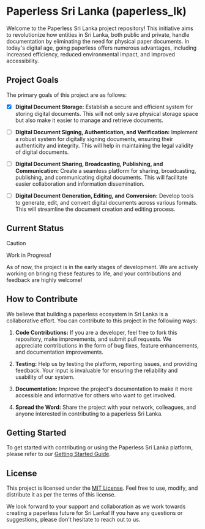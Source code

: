 # Paperless Sri Lanka (paperless_lk)

Welcome to the Paperless Sri Lanka project repository! This initiative aims to revolutionize how entities in Sri Lanka, both public and private, handle documentation by eliminating the need for physical paper documents. In today's digital age, going paperless offers numerous advantages, including increased efficiency, reduced environmental impact, and improved accessibility. 

## Project Goals

The primary goals of this project are as follows:

* [x] **Digital Document Storage:** Establish a secure and efficient system for storing digital documents. This will not only save physical storage space but also make it easier to manage and retrieve documents.

* [ ] **Digital Document Signing, Authentication, and Verification:** Implement a robust system for digitally signing documents, ensuring their authenticity and integrity. This will help in maintaining the legal validity of digital documents.

* [ ] **Digital Document Sharing, Broadcasting, Publishing, and Communication:** Create a seamless platform for sharing, broadcasting, publishing, and communicating digital documents. This will facilitate easier collaboration and information dissemination.

* [ ] **Digital Document Generation, Editing, and Conversion:** Develop tools to generate, edit, and convert digital documents across various formats. This will streamline the document creation and editing process.

## Current Status

> [!CAUTION]
> Work in Progress!

As of now, the project is in the early stages of development. We are actively working on bringing these features to life, and your contributions and feedback are highly welcome!

## How to Contribute

We believe that building a paperless ecosystem in Sri Lanka is a collaborative effort. You can contribute to this project in the following ways:

1. **Code Contributions:** If you are a developer, feel free to fork this repository, make improvements, and submit pull requests. We appreciate contributions in the form of bug fixes, feature enhancements, and documentation improvements.

2. **Testing:** Help us by testing the platform, reporting issues, and providing feedback. Your input is invaluable for ensuring the reliability and usability of our system.

3. **Documentation:** Improve the project's documentation to make it more accessible and informative for others who want to get involved.

4. **Spread the Word:** Share the project with your network, colleagues, and anyone interested in contributing to a paperless Sri Lanka.

## Getting Started

To get started with contributing or using the Paperless Sri Lanka platform, please refer to our [Getting Started Guide](getting_started.md).

## License

This project is licensed under the [MIT License](LICENSE.md). Feel free to use, modify, and distribute it as per the terms of this license.

We look forward to your support and collaboration as we work towards creating a paperless future for Sri Lanka! If you have any questions or suggestions, please don't hesitate to reach out to us.